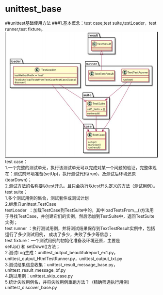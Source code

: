 # unittest_base
##unittest基础使用方法
###1.基本概念：test case,test suite,testLoader，test runner,test fixture。   
![概念图](images/unittest.JPG)    
test case：     
1.一个完整的测试单元，执行该测试单元可以完成对某一个问题的验证，完整体现在：测试前环境准备(setUp)，执行测试代码(run)，及测试后环境还原(tearDown)；     
2.测试方法的名称要以test开头。且只会执行以test开头定义的方法（测试用例）。     
test suite：    
1.多个测试用例的集合，测试套件或测试计划       
2.继承自unittest.TestCase      
testLoader  ：加载TestCase到TestSuite中的，其中loadTestsFrom__()方法用于寻找TestCase，并创建它们的实例，然后添加到TestSuite中，返回TestSuite实例；    
test runner ：执行测试用例，并将测试结果保存到TextTestResult实例中，包括运行了多少测试用例， 成功了多少，失败了多少等信息；    
test fixture：一个测试用例的初始化准备及环境还原，主要是setUp() 和 setDown()方法；    
2.测试Log生成：unittest_output_beautifulreport_ex1.py，unittest_output_HtmlTestRunner.py，unittest_output_txt.py    
3.测试结果信息收集：unittest_result_message_base.py，unittest_result_message_bf.py    
4.跳过用例：unittest_skip_case.py  
5.统计失败用例名，并将失败用例重跑方法？（精确筛选执行用例）  unittest_discover_base.py  
